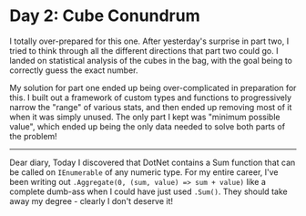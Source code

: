﻿# Day 2: Cube Conundrum

I totally over-prepared for this one.
After yesterday's surprise in part two, I tried to think through all the different directions that part two could go.
I landed on statistical analysis of the cubes in the bag, with the goal being to correctly guess the exact number.

My solution for part one ended up being over-complicated in preparation for this.
I built out a framework of custom types and functions to progressively narrow the "range" of various stats, and then ended up removing most of it when it was simply unused.
The only part I kept was "minimum possible value", which ended up being the only data needed to solve both parts of the problem!

---

Dear diary,
Today I discovered that DotNet contains a Sum function that can be called on `IEnumerable` of any numeric type. 
For my entire career, I've been writing out `.Aggregate(0, (sum, value) => sum + value)` like a complete dumb-ass when I could have just used `.Sum()`.
They should take away my degree - clearly I don't deserve it!
